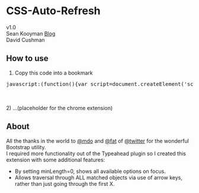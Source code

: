 CSS-Auto-Refresh
========================

v1.0<br />
Sean Kooyman [Blog](http://teachthe.net)<br />
David Cushman

How to use
-----------------
1) Copy this code into a bookmark
<pre>
javascript:(function(){var script=document.createElement('script');script.setAttribute('src','http://htmlpreview.github.com/?https://github.com/seanybob/css-auto-refresh/master/css-auto-refresh.js');document.getElementsByTagName('head')[0].appendChild(script);})();
</pre>
<br /><br />
2) ...(placeholder for the chrome extension)

About
-----------------
All the thanks in the world to [@mdo](https://twitter.com/#!/mdo) and [@fat](https://twitter.com/#!/fat) of [@twitter](https://twitter.com/) for the wonderful Bootstrap utility.<br />
I required more functionality out of the Typeahead plugin so I created this extension with some additional features:

- By setting minLength=0, shows all available options on focus.
- Allows traversal through ALL matched objects via use of arrow keys, rather than just going through the first X.
